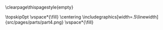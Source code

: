\clearpage\thispagestyle{empty}

\topskip0pt
\vspace*{\fill}
\centering
\includegraphics[width=.5\linewidth]{src/pages/parts/part4.png}
\vspace*{\fill}
